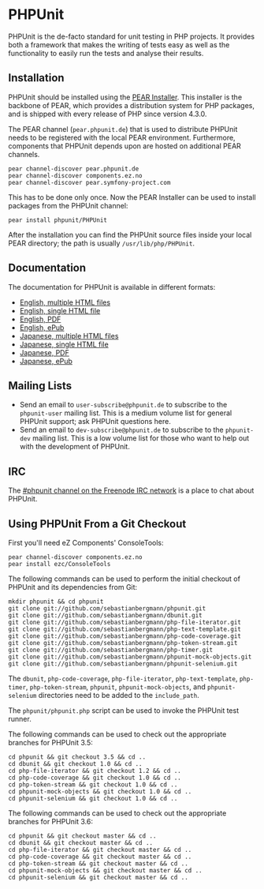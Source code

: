 PHPUnit
=======

PHPUnit is the de-facto standard for unit testing in PHP projects. It provides both a framework that makes the writing of tests easy as well as the functionality to easily run the tests and analyse their results.

Installation
------------

PHPUnit should be installed using the [PEAR Installer](http://pear.php.net/). This installer is the backbone of PEAR, which provides a distribution system for PHP packages, and is shipped with every release of PHP since version 4.3.0.

The PEAR channel (`pear.phpunit.de`) that is used to distribute PHPUnit needs to be registered with the local PEAR environment. Furthermore, components that PHPUnit depends upon are hosted on additional PEAR channels.

    pear channel-discover pear.phpunit.de
    pear channel-discover components.ez.no
    pear channel-discover pear.symfony-project.com

This has to be done only once. Now the PEAR Installer can be used to install packages from the PHPUnit channel:

    pear install phpunit/PHPUnit

After the installation you can find the PHPUnit source files inside your local PEAR directory; the path is usually `/usr/lib/php/PHPUnit`.

Documentation
-------------

The documentation for PHPUnit is available in different formats:

* [English, multiple HTML files](http://www.phpunit.de/manual/3.5/en/index.html)
* [English, single HTML file](http://www.phpunit.de/manual/3.5/en/phpunit-book.html)
* [English, PDF](http://www.phpunit.de/manual/3.5/en/phpunit-book.pdf)
* [English, ePub](http://www.phpunit.de/manual/3.5/en/phpunit-book.epub)
* [Japanese, multiple HTML files](http://www.phpunit.de/manual/3.5/ja/index.html)
* [Japanese, single HTML file](http://www.phpunit.de/manual/3.5/ja/phpunit-book.html)
* [Japanese, PDF](http://www.phpunit.de/manual/3.5/ja/phpunit-book.pdf)
* [Japanese, ePub](http://www.phpunit.de/manual/3.5/ja/phpunit-book.epub)

Mailing Lists
-------------

* Send an email to `user-subscribe@phpunit.de` to subscribe to the `phpunit-user` mailing list. This is a medium volume list for general PHPUnit support; ask PHPUnit questions here.
* Send an email to `dev-subscribe@phpunit.de` to subscribe to the `phpunit-dev` mailing list. This is a low volume list for those who want to help out with the development of PHPUnit.

IRC
---

The [#phpunit channel on the Freenode IRC network](irc://freenode.net/phpunit) is a place to chat about PHPUnit.

Using PHPUnit From a Git Checkout
---------------------------------

First you'll need eZ Components' ConsoleTools:

    pear channel-discover components.ez.no
    pear install ezc/ConsoleTools

The following commands can be used to perform the initial checkout of PHPUnit and its dependencies from Git:

    mkdir phpunit && cd phpunit
    git clone git://github.com/sebastianbergmann/phpunit.git
    git clone git://github.com/sebastianbergmann/dbunit.git
    git clone git://github.com/sebastianbergmann/php-file-iterator.git
    git clone git://github.com/sebastianbergmann/php-text-template.git
    git clone git://github.com/sebastianbergmann/php-code-coverage.git
    git clone git://github.com/sebastianbergmann/php-token-stream.git
    git clone git://github.com/sebastianbergmann/php-timer.git
    git clone git://github.com/sebastianbergmann/phpunit-mock-objects.git
    git clone git://github.com/sebastianbergmann/phpunit-selenium.git

The `dbunit`, `php-code-coverage`, `php-file-iterator`, `php-text-template`, `php-timer`, `php-token-stream`, `phpunit`, `phpunit-mock-objects`, and `phpunit-selenium` directories need to be added to the `include_path`.

The `phpunit/phpunit.php` script can be used to invoke the PHPUnit test runner.

The following commands can be used to check out the appropriate branches for PHPUnit 3.5:

    cd phpunit && git checkout 3.5 && cd ..
    cd dbunit && git checkout 1.0 && cd ..
    cd php-file-iterator && git checkout 1.2 && cd ..
    cd php-code-coverage && git checkout 1.0 && cd ..
    cd php-token-stream && git checkout 1.0 && cd ..
    cd phpunit-mock-objects && git checkout 1.0 && cd ..
    cd phpunit-selenium && git checkout 1.0 && cd ..

The following commands can be used to check out the appropriate branches for PHPUnit 3.6:

    cd phpunit && git checkout master && cd ..
    cd dbunit && git checkout master && cd ..
    cd php-file-iterator && git checkout master && cd ..
    cd php-code-coverage && git checkout master && cd ..
    cd php-token-stream && git checkout master && cd ..
    cd phpunit-mock-objects && git checkout master && cd ..
    cd phpunit-selenium && git checkout master && cd ..
